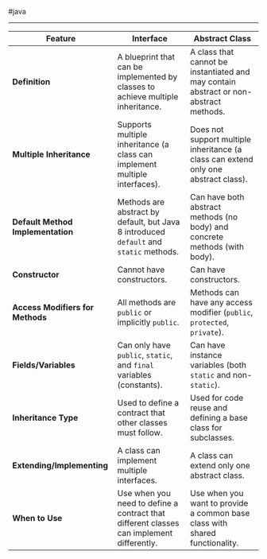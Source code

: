 #java

---


| **Feature**                       | **Interface**                                                                            | **Abstract Class**                                                                    |
| --------------------------------- | ---------------------------------------------------------------------------------------- | ------------------------------------------------------------------------------------- |
| **Definition**                    | A blueprint that can be implemented by classes to achieve multiple inheritance.          | A class that cannot be instantiated and may contain abstract or non-abstract methods. |
| **Multiple Inheritance**          | Supports multiple inheritance (a class can implement multiple interfaces).               | Does not support multiple inheritance (a class can extend only one abstract class).   |
| **Default Method Implementation** | Methods are abstract by default, but Java 8 introduced `default` and `static` methods.   | Can have both abstract methods (no body) and concrete methods (with body).            |
| **Constructor**                   | Cannot have constructors.                                                                | Can have constructors.                                                                |
| **Access Modifiers for Methods**  | All methods are `public` or implicitly `public`.                                         | Methods can have any access modifier (`public`, `protected`, `private`).              |
| **Fields/Variables**              | Can only have `public`, `static`, and `final` variables (constants).                     | Can have instance variables (both `static` and non-`static`).                         |
| **Inheritance Type**              | Used to define a contract that other classes must follow.                                | Used for code reuse and defining a base class for subclasses.                         |
| **Extending/Implementing**        | A class can implement multiple interfaces.                                               | A class can extend only one abstract class.                                           |
| **When to Use**                   | Use when you need to define a contract that different classes can implement differently. | Use when you want to provide a common base class with shared functionality.           |
